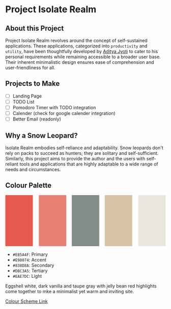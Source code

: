 # Project Isolate Realm

## About this Project

Project Isolate Realm revolves around the concept of self-sustained applications.
These applications, categorized into `productivity` and `utility`, have been 
thoughtfully developed by [Aditya Jyoti](https://github.com/Aditya-Jyoti) to cater 
to his personal requirements while remaining accessible to a broader user base.
Their inherent minimalistic design ensures ease of comprehension and user-friendliness for all.

## Projects to Make

- [ ] Landing Page
- [ ] TODO List
- [ ] Pomodoro Timer with TODO integration
- [ ] Calender (check for google calender integration)
- [ ] Better Email (readonly)

## Why a Snow Leopard?

Isolate Realm embodies self-reliance and adaptability. Snow leopards don't rely on packs to succeed as
hunters; they are solitary and self-sufficient. Similarly, this project aims to provide the author and 
the users with self-reliant tools and applications that are highly adaptable to a wide range of needs 
and circumstances.

## Colour Palette

<p align="center">
    <img src="profile/colourpalette.png" style="height: 10rem; width: 50rem" />
</p>


- `#E85A4F`: Primary
- `#E98074`: Accent
- `#838D8A`: Secondary
- `#D8C3A5`: Tertiary
- `#EAE7DC`: Light

Eggshell white, dark vanilla and taupe gray with jelly bean red highlights come 
together to mke a minimalist yet warm and inviting site.

[Colour Scheme Link](https://visme.co/blog/website-color-schemes/#:~:text=19-,minimal%20yet%20warm,-Gusto%20Ids)
